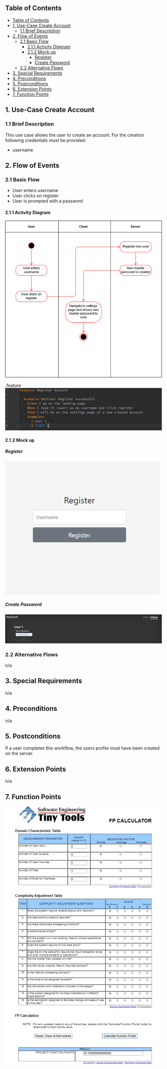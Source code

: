 ## Table of Contents
- [Table of Contents](#table-of-contents)
- [1. Use-Case Create Account](#1-use-case-create-account)
  - [1.1 Brief Description](#11-brief-description)
- [2. Flow of Events](#2-flow-of-events)
  - [2.1 Basic Flow](#21-basic-flow)
    - [2.1.1 Activity Diagram](#211-activity-diagram)
    - [2.1.2 Mock up](#212-mock-up)
      - [Register](#register)
      - [Create Password](#create-password)
  - [2.2 Alternative Flows](#22-alternative-flows)
- [3. Special Requirements](#3-special-requirements)
- [4. Preconditions](#4-preconditions)
- [5. Postconditions](#5-postconditions)
- [6. Extension Points](#6-extension-points)
- [7. Function Points](#7-function-points)

## 1. Use-Case Create Account
### 1.1 Brief Description
This use case allows the user to create an account. For the creation following credentials must be provided:
- username

## 2. Flow of Events
### 2.1 Basic Flow
- User enters username
- User clicks on register
- User is prompted with a password
#### 2.1.1 Activity Diagram
![UC_CreateAccount](img/UC/UC_CreateAccount.png) 
 
.feature  
![FeatureFile](img/featureFileScreenshots/Featurefile_UC_RegisterAccount.PNG)
#### 2.1.2 Mock up
##### Register
![Mockup_Register](img/mockups/Mockup_register.PNG)
##### Create Password
![Mockup_CreatePassword](img/mockups/Mockup_createPassword.PNG)
### 2.2 Alternative Flows
n/a

## 3. Special Requirements
n/a

## 4. Preconditions
n/a

## 5. Postconditions
If a user completes this workflow, the users profile must have been created on the server. 

## 6. Extension Points
n/a

## 7. Function Points
![FP_CreateAccount](img/UC/functionPoints/createAccount.jpg)